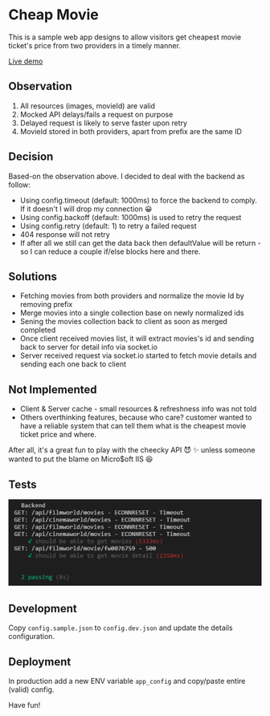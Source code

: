 # Cheap Movie

This is a sample web app designs to allow visitors get cheapest movie ticket's price from two providers in a timely manner.

[Live demo](https://movies-fetcher.herokuapp.com)

## Observation

1) All resources (images, movieId) are valid
2) Mocked API delays/fails a request on purpose
3) Delayed request is likely to serve faster upon retry
4) MovieId stored in both providers, apart from prefix are the same ID

## Decision

Based-on the observation above. I decided to deal with the backend as follow:

* Using config.timeout (default: 1000ms) to force the backend to comply. If it doesn't I will drop my connection :grinning:
* Using config.backoff (default: 1000ms) is used to retry the request
* Using config.retry (default: 1) to retry a failed request
* 404 response will not retry
* If after all we still can get the data back then defaultValue will be return - so I can reduce a couple if/else blocks here and there.

## Solutions

* Fetching movies from both providers and normalize the movie Id by removing prefix
* Merge movies into a single collection base on newly normalized ids
* Sening the movies collection back to client as soon as merged completed
* Once client received movies list, it will extract movies's id and sending back to server for detail info via socket.io
* Server received request via socket.io started to fetch movie details and sending each one back to client

## Not Implemented

* Client & Server cache - small resources & refreshness info was not told
* Others overthinking features, because who care? customer wanted to have a reliable system that can tell them what is the cheapest movie ticket price and where.

After all, it's a great fun to play with the cheecky API :smiling_imp: :sparkles: unless someone wanted to put the blame on Micro$oft IIS :laughing:

## Tests
![Get know a new friend](https://raw.githubusercontent.com/csokun/movies-fetcher/master/what-a-cheeky-backend.png)

## Development 

Copy `config.sample.json` to `config.dev.json` and update the details configuration.

## Deployment

In production add a new ENV variable `app_config` and copy/paste entire (valid) config.

Have fun!